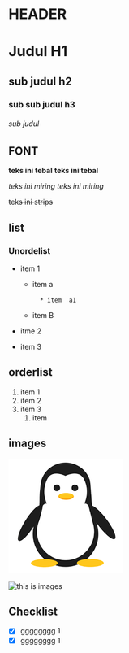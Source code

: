 # HEADER

# Judul H1
## sub judul h2
### sub sub judul h3
###### sub judul

## FONT 
**teks ini tebal**
__teks ini tebal__

*teks ini miring*
_teks ini miring_


~~teks ini strips~~

## list

### Unordelist

* item 1
    * item a

            * item  a1
    * item B



    
* itme 2
* item 3

## orderlist

1. item 1
2. item 2
3. item 3
    1. item

## images
![this is images](/pinguin.png)  


![this is images](https://ichef.bbci.co.uk/news/640/cpsprodpb/18034/production/_97765389_naruto.jpg)


## Checklist

* [x] gggggggg 1
* [x] gggggggg 1
